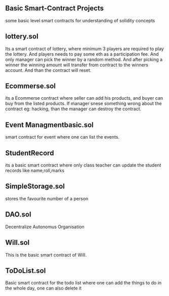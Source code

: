  ## Basic Smart-Contract Projects 
some basic level smart contracts for understanding of solidity concepts

## lottery.sol
Its a smart contract of lottery, where minimum 3 players are required to play the lottery. And players needs to pay some eth as a participation fee. And only manager can pick the winner by a random method. And  after picking a winner the winning amount will transfer from contract  to the winners account. And than the contract will reset.

## Ecommerse.sol
its a Ecommerse contract where seller can add his products, and buyer can buy from the listed products. If manager snese something wrong about the contract eg: hacking, than the manager can destroy the contract.

## Event Managmentbasic.sol
smart contract for event where one can list the events.

## StudentRecord
its a basic smart contract where only class teacher can update the student records like name,roll,marks 

## SimpleStorage.sol
stores the favourite number of a person

## DAO.sol
Decentralize Autonomus Organisation 

## Will.sol
This is the basic smart contract of Will.

## ToDoList.sol
Basic smart contract for the todo list where one can add the things to do in the whole day, one can also delete it
